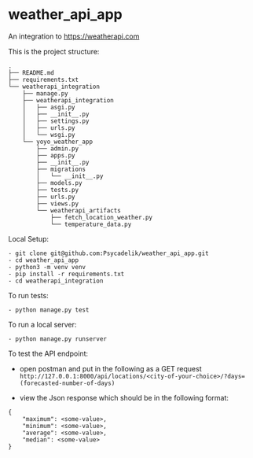 # weather_api_app
An integration to https://weatherapi.com

This is the project structure:
```
.
├── README.md
├── requirements.txt
└── weatherapi_integration
    ├── manage.py
    ├── weatherapi_integration
    │   ├── asgi.py
    │   ├── __init__.py
    │   ├── settings.py
    │   ├── urls.py
    │   └── wsgi.py
    └── yoyo_weather_app
        ├── admin.py
        ├── apps.py
        ├── __init__.py
        ├── migrations
        │   └── __init__.py
        ├── models.py
        ├── tests.py
        ├── urls.py
        ├── views.py
        └── weatherapi_artifacts
            ├── fetch_location_weather.py
            └── temperature_data.py
```

Local Setup:
```
- git clone git@github.com:Psycadelik/weather_api_app.git
- cd weather_api_app
- python3 -m venv venv
- pip install -r requirements.txt
- cd weatherapi_integration
```
To run tests:
```
- python manage.py test
```

To run a local server:
```
- python manage.py runserver
```

To test the API endpoint:
- open postman and put in the following as a GET request
`http://127.0.0.1:8000/api/locations/<city-of-your-choice>/?days=(forecasted-number-of-days)`


- view the Json response which should be in the following format:
```
{
    "maximum": <some-value>,
    "minimum": <some-value>,
    "average": <some-value>,
    "median": <some-value>
}
```

